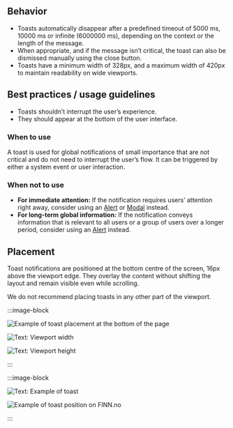 ## Behavior

- Toasts automatically disappear after a predefined timeout of 5000 ms, 10000 ms or infinite (6000000 ms), depending on the context or the length of the message.
- When appropriate, and if the message isn’t critical, the toast can also be dismissed manually using the close button.
- Toasts have a minimum width of 328px, and a maximum width of 420px to maintain readability on wide viewports.

## Best practices / usage guidelines

- Toasts shouldn’t interrupt the user’s experience.
- They should appear at the bottom of the user interface.

### When to use

A toast is used for global notifications of small importance that are not critical and do not need to interrupt the user’s flow. It can be triggered by either a system event or user interaction.

### When not to use

- **For immediate attention:** If the notification requires users’ attention right away, consider using an [Alert](../alert/index.md) or [Modal](../modal/index.md) instead.
- **For long-term global information:** If the notification conveys information that is relevant to all users or a group of users over a longer period, consider using an [Alert](../alert/index.md) instead.

## Placement

Toast notifications are positioned at the bottom centre of the screen, 16px above the viewport edge. They overlay the content without shifting the layout and remain visible even while scrolling.

We do not recommend placing toasts in any other part of the viewport.

:::image-block

<div class="mx-16 flex flex-cols">
<div class="flex-row">

![Example of toast placement at the bottom of the page](/components/toast/toast-placement-1.svg)

![Text: Viewport width](/components/toast/toast-placement-2.svg)

</div>
<div class="ml-16">

![Text: Viewport height](/components/toast/toast-placement-3.svg)

</div>
</div>
:::

:::image-block

<div class="flex justify-between items-start gap-4 w-full">
<div class="w-1/2">

![Text: Example of toast](/components/toast/toast-position-1.svg)

</div>
<div class="w-1/2 justify-items-end">

![Example of toast position on FINN.no](/components/toast/toast-position-2.svg)

  </div>
  </div>
:::
